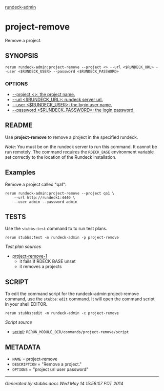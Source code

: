 [rundeck-admin](../../index.html)
# project-remove 

Remove a project.

## SYNOPSIS

    rerun rundeck-admin:project-remove --project <> --url <$RUNDECK_URL> --user <$RUNDECK_USER> --password <$RUNDECK_PASSWORD>

### OPTIONS

* [    --project <>: the project name.](../../options/project/index.html)
* [    --url <$RUNDECK_URL>: rundeck server url.](../../options/url/index.html)
* [    --user <$RUNDECK_USER>: the login user name.](../../options/user/index.html)
* [    --password <$RUNDECK_PASSWORD>: the login password.](../../options/password/index.html)

## README

Use **project-remove** to remove a project in the specified rundeck.

*Note*: You must be on the rundeck server to run this command. It cannot be run remotely. The command requires the `RDECK_BASE` environment variable set correctly to the location of the Rundeck installation.

Examples
--------

Remove a project called "qa1":

    rerun rundeck-admin:project-remove --project qa1 \
        --url http://rundeck1:4440 \
        --user admin --password admin

## TESTS

Use the `stubbs:test` command to to run test plans.

    rerun stubbs:test -m rundeck-admin -p project-remove

*Test plan sources*

* [project-remove-1](../../tests/project-remove-1.html)
  * it fails if RDECK BASE unset
  * it removes a projects

## SCRIPT

To edit the command script for the rundeck-admin:project-remove command, 
use the `stubbs:edit`
command. It will open the command script in your shell EDITOR.

    rerun stubbs:edit -m rundeck-admin -c project-remove

*Script source*

* [script](script.html): `RERUN_MODULE_DIR/commands/project-remove/script`

## METADATA

* `NAME` = project-remove
* `DESCRIPTION` = "Remove a project."
* `OPTIONS` = "project url user password"

----

*Generated by stubbs:docs Wed May 14 15:58:07 PDT 2014*

